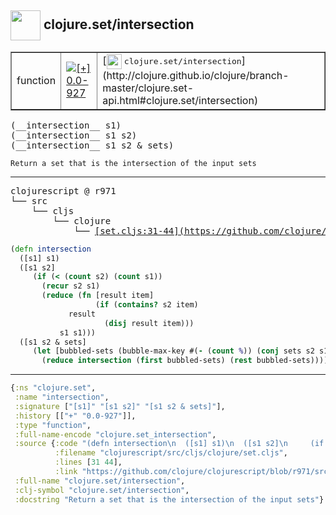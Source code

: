 ## <img width="48px" valign="middle" src="http://i.imgur.com/Hi20huC.png"> clojure.set/intersection

 <table border="1">
<tr>
<td>function</td>
<td><a href="https://github.com/cljsinfo/api-refs/tree/0.0-927"><img valign="middle" alt="[+] 0.0-927" src="https://img.shields.io/badge/+-0.0--927-lightgrey.svg"></a> </td>
<td>
[<img height="24px" valign="middle" src="http://i.imgur.com/1GjPKvB.png"> <samp>clojure.set/intersection</samp>](http://clojure.github.io/clojure/branch-master/clojure.set-api.html#clojure.set/intersection)
</td>
</tr>
</table>

 <samp>
(__intersection__ s1)<br>
(__intersection__ s1 s2)<br>
(__intersection__ s1 s2 & sets)<br>
</samp>

```
Return a set that is the intersection of the input sets
```

---

 <pre>
clojurescript @ r971
└── src
    └── cljs
        └── clojure
            └── <ins>[set.cljs:31-44](https://github.com/clojure/clojurescript/blob/r971/src/cljs/clojure/set.cljs#L31-L44)</ins>
</pre>

```clj
(defn intersection
  ([s1] s1)
  ([s1 s2]
     (if (< (count s2) (count s1))
       (recur s2 s1)
       (reduce (fn [result item]
                   (if (contains? s2 item)
		     result
                     (disj result item)))
	       s1 s1)))
  ([s1 s2 & sets] 
     (let [bubbled-sets (bubble-max-key #(- (count %)) (conj sets s2 s1))]
       (reduce intersection (first bubbled-sets) (rest bubbled-sets)))))
```


---

```clj
{:ns "clojure.set",
 :name "intersection",
 :signature ["[s1]" "[s1 s2]" "[s1 s2 & sets]"],
 :history [["+" "0.0-927"]],
 :type "function",
 :full-name-encode "clojure.set_intersection",
 :source {:code "(defn intersection\n  ([s1] s1)\n  ([s1 s2]\n     (if (< (count s2) (count s1))\n       (recur s2 s1)\n       (reduce (fn [result item]\n                   (if (contains? s2 item)\n\t\t     result\n                     (disj result item)))\n\t       s1 s1)))\n  ([s1 s2 & sets] \n     (let [bubbled-sets (bubble-max-key #(- (count %)) (conj sets s2 s1))]\n       (reduce intersection (first bubbled-sets) (rest bubbled-sets)))))",
          :filename "clojurescript/src/cljs/clojure/set.cljs",
          :lines [31 44],
          :link "https://github.com/clojure/clojurescript/blob/r971/src/cljs/clojure/set.cljs#L31-L44"},
 :full-name "clojure.set/intersection",
 :clj-symbol "clojure.set/intersection",
 :docstring "Return a set that is the intersection of the input sets"}

```
